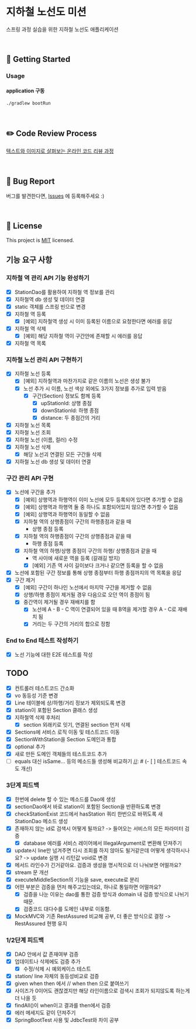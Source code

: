 # 지하철 노선도 미션

스프링 과정 실습을 위한 지하철 노선도 애플리케이션

<br>

## 🚀 Getting Started

### Usage

#### application 구동

```
./gradlew bootRun
```

<br>

## ✏️ Code Review Process

[텍스트와 이미지로 살펴보는 온라인 코드 리뷰 과정](https://github.com/next-step/nextstep-docs/tree/master/codereview)

<br>

## 🐞 Bug Report

버그를 발견한다면, [Issues](https://github.com/woowacourse/atdd-subway-map/issues) 에 등록해주세요 :)

<br>

## 📝 License

This project is [MIT](https://github.com/woowacourse/atdd-subway-map/blob/master/LICENSE) licensed.

## 기능 요구 사항

### 지하철 역 관리 API 기능 완성하기

- [x] StationDao를 활용하여 지하철 역 정보를 관리
- [x] 지하철역 db 생성 및 데이터 연결
- [x] static 객체를 스프링 빈으로 변경
- [x] 지하철 역 등록
    - [x] [예외] 지하철역 생성 시 이미 등록된 이름으로 요청한다면 에러를 응답
- [x] 지하철 역 삭제
    - [x] [예외] 해당 지하철 역이 구간안에 존재할 시 에러를 응답
- [x] 지하철 역 목록

### 지하철 노선 관리 API 구현하기

- [x] 지하철 노선 등록
    - [x] [예외] 지하철역과 마찬가지로 같은 이름의 노선은 생성 불가
    - [x] 노선 추가 시 이름, 노선 색상 외에도 3가지 정보를 추가로 입력 받음
        - [x] 구간(Section) 정보도 함께 등록
            - [x] upStationId: 상행 종점
            - [x] downStationId: 하행 종점
            - [x] distance: 두 종점간의 거리
- [x] 지하철 노선 목록
- [x] 지하철 노선 조회
- [x] 지하철 노선 (이름, 컬러) 수정
- [x] 지하철 노선 삭제
    - [x] 해당 노선괴 연결된 모든 구간들 삭제
- [x] 지하철 노선 db 생성 및 데이터 연결

### 구간 관리 API 구현

- [x] 노선에 구간을 추가
    - [x] [예외] 상행역과 하행역이 이미 노선에 모두 등록되어 있다면 추가할 수 없음
    - [x] [예외] 상행역과 하행역 둘 중 하나도 포함되어있지 않으면 추가할 수 없음
    - [x] [예외] 상행역과 하행역이 동일할 수 없음
    - [x] 지하철 역의 상행종점이 구간의 하행종점과 같을 때
        - 상행 종점 등록
    - [x] 지하철 역의 하행종점이 구간의 상행종점과 같을 때
        - 하행 종점 등록
    - [x] 지하철 역의 하행/상행 종점이 구간의 하행/ 상행종점과 같을 때
        - 역 사이에 새로운 역을 등록 (갈래길 방지)
        - [x] [예외] 기존 역 사이 길이보다 크거나 같으면 등록을 할 수 없음
- [x] 노선에 포함된 구간 정보를 통해 상행 종점부터 하행 종점까지의 역 목록을 응답
- [x] 구간 제거
    - [x] [예외] 구간이 하나인 노선에서 마지막 구간을 제거할 수 없음
    - [x] 상행/하행 종점이 제거될 경우 다음으로 오던 역이 종점이 됨
    - [x] 중간역이 제거될 경우 재배치를 함
        - [x] 노선에 A - B - C 역이 연결되어 있을 때 B역을 제거할 경우 A - C로 재배치 됨
        - [x] 거리는 두 구간의 거리의 합으로 정함

### End to End 테스트 작성하기

- [x] 노선 기능에 대한 E2E 테스트를 작성

## TODO

- [x] 컨트롤러 테스트코드 간소화
- [x] vo 동등성 기준 변경
- [x] Line 테이블에 상/하행/거리 정보가 제외되도록 변경
- [x] station이 포함된 Section 클래스 생성
- [x] 지하철역 삭제 후처리
    - [x] section 외래키로 잇기, 연결된 section 먼저 삭제
- [x] Sections에 서비스 로직 이동 및 테스트코드 이동
- [x] SectionWithStation을 Section 도메인과 통합
- [x] optional 추가
- [x] 새로 만든 도메인 객체들의 테스트코드 추가
- [ ] equals 대신 isSame... 등의 메소드들 생성해 비교하기
[//]: # (- [ ] 테스트코드 속도 개선)

[//]: # ()
[//]: # (    - [ ] Drop table 대신 truncate 어쩌구 사용...)

[//]: # (- [x] domain 는 vo ㄴㄴ)

[//]: # ()
[//]: # (    - [x] equals 대신 usingRecursiveComparison 사용?)

[//]: # ()
[//]: # (    - [x] [참고자료]&#40;https://prolog.techcourse.co.kr/studylogs/2352&#41;)

[//]: # (- [ ] 예외처리 꼼꼼하게~ 수정^^ CustomException 써보거나 기존 쓸만한 Exception 적용)

[//]: # ()
[//]: # (    - [ ] IllegalStateException, NoSuchElementException 등)

[//]: # ()
[//]: # (    - [ ] sql 관련 Exception 검색 후 적용)

[//]: # ()
[//]: # (    - [ ] 예외메세지에 해당 역/노선 등 정보 제공)

[//]: # ()
[//]: # (    - [ ] 예외 클래스 만들어 예외메세지 템플릿으로 메세지 변경)

### 3단계 피드백

- [x] 한번에 delete 할 수 있는 메소드를 Dao에 생성
- [x] sectionDao에서 바로 station이 포함된 Section을 반환하도록 변경
- [x] checkStationExist 코드에서 hasStation 쿼리 한번으로 바뀌도록 새 StationDao 메소드 생성
- [x] 존재하지 않는 id로 검색시 어떻게 될까요? -> 들어오는 서비스의 모든 파라미터 검증
    - [x] database 에러를 서비스 레이어에서 IllegalArgument로 변환해 던져주기
- [x] update시 line만 넘겨주면 다시 조회를 하지 않아도 될거같은데 어떻게 생각하시나요? -> update 실행 시 리턴값 void로 변경
- [x] 메서드 라인수가 긴거같아요. 검증과 생성을 명시적으로 더 나눠보면 어떨까요?
- [x] stream 문 개선
- [x] executeMiddleSection의 기능을 save, execute로 분리
- [x] 어떤 부분은 검증을 먼저 해주고있는데요, 하나로 통일하면 어떨까요?
    - [x] 검증을 나눈 이유는 dao를 통한 검증 방식과 domain 내 검증 방식으로 나뉘기 때문.
    - [x] 검증코드 대다수를 도메인 내부로 이동함.
- [x] MockMVC와 기존 RestAssured 비교해 공부, 더 좋은 방식으로 결정 -> RestAssured 현행 유지

### 1/2단계 피드백

- [x] DAO 안에서 값 존재여부 검증
- [x] 업데이트나 삭제에도 검증 추가
    - [x] 수정/삭제 시 예외케이스 테스트
- [x] station/ line 자체의 동등성비교로 검증
- [x] given when then 에서 // when then 으로 붙여쓰기
- [x] 사이즈가 0이어도 괜찮겠지만 해당 라인이름으로 검색시 조회가 되지않도록 하는게 더 나을 듯
- [x] findAll()이 when이고 결과를 then에서 검증
- [x] 에러 메세지도 같이 던져주기
- [x] SpringBootTest 사용 및 JdbcTest와 차이 공부
